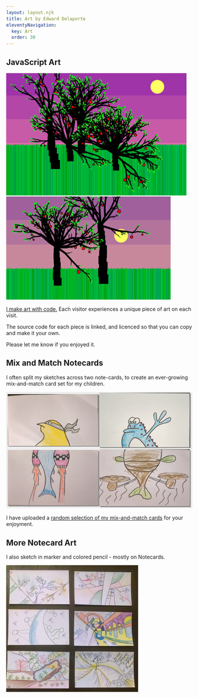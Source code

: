 ```yaml
---
layout: layout.njk
title: Art by Edward Delaporte
eleventyNavigation:
  key: Art
  order: 30
---
```


## JavaScript Art

<a href="/art/live">

![Live Art Preview](/img/art/latest.PNG)
![Live Art Preivew 2](/img/art/latest2.PNG)

</a>

[I make art with code.](/art/live) Each visitor experiences a unique piece of art on each visit. 

The source code for each piece is linked, and licenced so that you can copy and make it your own. 

Please let me know if you enjoyed it.


## Mix and Match Notecards

I often split my sketches across two note-cards, to create an ever-growing mix-and-match card set for my children.

<a href="/art/mix">

![Mix and Match Card Art](/img/art/mix_latest.PNG "Mix and Match Card Art")

</a>

I have uploaded a [random selection of my mix-and-match cards](/art/mix) for your enjoyment.

## More Notecard Art

I also sketch in marker and colored pencil - mostly on Notecards.

<a href="/art/sketches">

![Notecard Art](/img/art/notecard_gallery.jpg "Notecard Art")

</a>
